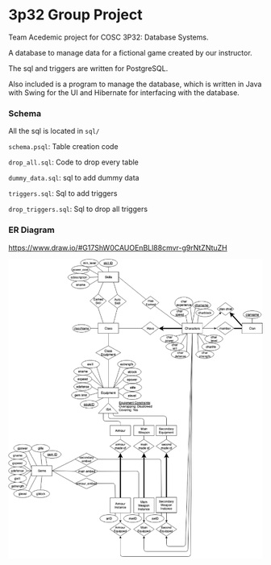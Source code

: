 # 3p32 Group Project

Team Acedemic project for COSC 3P32: Database Systems.

A database to manage data for a fictional game created by our instructor.

The sql and triggers are written for PostgreSQL.

Also included is a program to manage the database, which is written in Java with Swing for the UI and Hibernate for interfacing with the database.

### Schema

All the sql is located in `sql/`

`schema.psql`: Table creation code

`drop_all.sql`: Code to drop every table

`dummy_data.sql`: sql to add dummy data

`triggers.sql`: Sql to add triggers

`drop_triggers.sql`: Sql to drop all triggers

### ER Diagram
https://www.draw.io/#G17ShW0CAUOEnBLl88cmvr-g9rNtZNtuZH

![ER diagram](media/ER.png)
